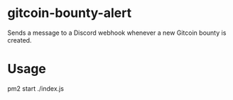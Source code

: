 # gitcoin-bounty-alert

Sends a message to a Discord webhook whenever a new Gitcoin bounty is created.

# Usage

pm2 start ./index.js

